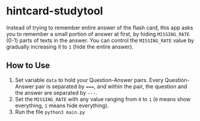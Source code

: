 # hintcard-studytool
Instead of trying to remember entire answer of the flash card, this app asks you to remember a small portion of answer at first, by hiding `MISSING_RATE` (0-1) parts of texts in the answer. You can control the `MISSING_RATE` value by gradually increasing it to `1` (hide the entire answer).

## How to Use
1. Set variable `data` to hold your Question-Answer pairs. Every Question-Answer pair is separated by `===`, and within the pair, the question and the answer are separated by `---`.
2. Set the `MISSING_RATE` with any value ranging from `0` to `1` (`0` means show everything, `1` means hide everything).
3. Run the file `python3 main.py`
